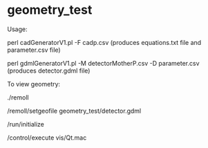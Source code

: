 # geometry_test

Usage:

perl cadGeneratorV1.pl -F cadp.csv 
(produces equations.txt file and parameter.csv file)

perl gdmlGeneratorV1.pl -M detectorMotherP.csv -D parameter.csv
(produces detector.gdml file)

To view geometry:

./remoll

/remoll/setgeofile geometry_test/detector.gdml

/run/initialize

/control/execute vis/Qt.mac
